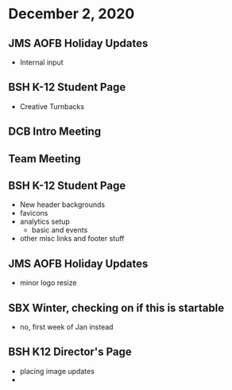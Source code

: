 # December 2, 2020

## JMS AOFB Holiday Updates
- Internal input

## BSH K-12 Student Page
- Creative Turnbacks
## DCB Intro Meeting

## Team Meeting

## BSH K-12 Student Page
- New header backgrounds
- favicons
- analytics setup
  - basic and events
- other misc links and footer stuff

## JMS AOFB Holiday Updates
- minor logo resize

## SBX Winter, checking on if this is startable
- no, first week of Jan instead

## BSH K12 Director's Page
- placing image updates
- 